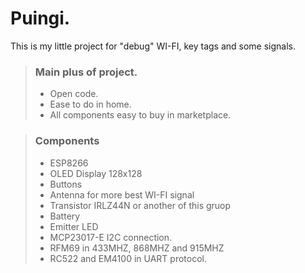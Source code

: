 # Puingi.

This is my little project for "debug" WI-FI, key tags and some signals.

> ### Main plus of project.
>
>  - Open code.
>  - Ease to do in home.
>  - All components easy to buy in marketplace.
>    

> ### Components
>
> - ESP8266
> - OLED Display 128x128
> - Buttons
> - Antenna for more best WI-FI signal
> - Transistor IRLZ44N or another of this gruop
> - Battery
> - Emitter LED
> - MCP23017-E I2C connection.
> - RFM69 in 433MHZ, 868MHZ and 915MHZ
> - RC522 and EM4100 in UART protocol.
>
